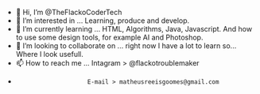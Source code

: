 - 👋 Hi, I’m @TheFlackoCoderTech
- 👀 I’m interested in ... Learning, produce and develop.
- 🌱 I’m currently learning ... HTML, Algorithms, Java, Javascript. And how to use some design tools, for example AI and Photoshop.
- 💞️ I’m looking to collaborate on ... right now I have a lot to learn so... Where I look usefull.
- 📫 How to reach me ... Intagram > @flackotroublemaker 
-                         E-mail > matheusreeisgoomes@gmail.com

<!---
TheFlackoCoderTech/TheFlackoCoderTech is a ✨ special ✨ repository because its `README.md` (this file) appears on your GitHub profile.
You can click the Preview link to take a look at your changes.
--->
